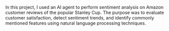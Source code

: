 In this project, I used an AI agent to perform sentiment analysis on Amazon customer reviews of the popular Stanley Cup. The purpose was to evaluate customer satisfaction, detect sentiment trends, and identify commonly mentioned features using natural language processing techniques.
